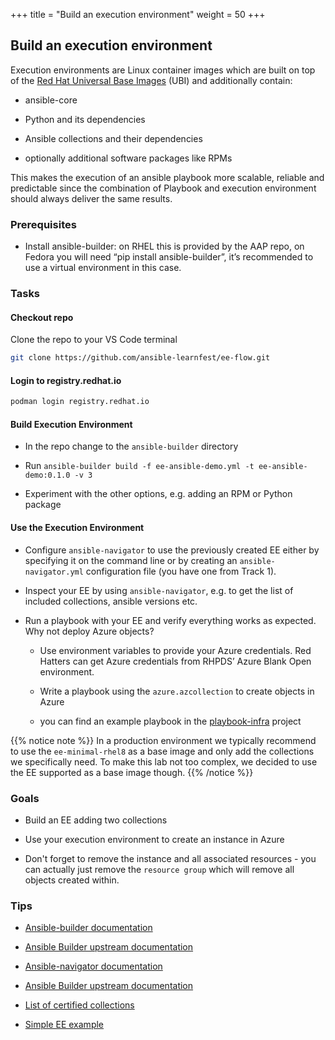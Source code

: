 +++
title = "Build an execution environment"
weight = 50
+++

## Build an execution environment

Execution environments are Linux container images which are built on top of the [Red Hat Universal Base Images](https://www.redhat.com/en/blog/introducing-red-hat-universal-base-image) (UBI) and additionally contain:

* ansible-core

* Python and its dependencies

* Ansible collections and their dependencies

* optionally additional software packages like RPMs

This makes the execution of an ansible playbook more scalable, reliable and predictable since the combination of Playbook and execution environment should always deliver the same results.

### Prerequisites

* Install ansible-builder: on RHEL this is provided by the AAP repo, on Fedora you will need “pip install ansible-builder”, it’s recommended to use a virtual environment in this case.

### Tasks

#### Checkout repo

Clone the repo to your VS Code terminal

```bash
git clone https://github.com/ansible-learnfest/ee-flow.git
```

#### Login to registry.redhat.io

```bash
podman login registry.redhat.io
```

#### Build Execution Environment

* In the repo change to the `ansible-builder` directory

* Run `ansible-builder build -f ee-ansible-demo.yml -t ee-ansible-demo:0.1.0 -v 3`

* Experiment with the other options, e.g. adding an RPM or Python package

#### Use the Execution Environment

* Configure `ansible-navigator` to use the previously created EE either by specifying it on the command line or by creating an `ansible-navigator.yml` configuration file (you have one from Track 1).

* Inspect your EE by using `ansible-navigator`, e.g. to get the list of included collections, ansible versions etc.

* Run a playbook with your EE and verify everything works as expected. Why not deploy Azure objects?

  * Use environment variables to provide your Azure credentials. Red Hatters can get Azure credentials from RHPDS’ Azure Blank Open environment.

  * Write a playbook using the `azure.azcollection` to create objects in Azure

  * you can find an example playbook in the [playbook-infra](https://github.com/ansible-learnfest/playbooks-infra) project

{{% notice note %}}
In a production environment we typically recommend to use the `ee-minimal-rhel8` as a base image and only add the collections we specifically need. To make this lab not too complex, we decided to use the EE supported as a base image though.
{{% /notice %}}

### Goals

* Build an EE adding two collections

* Use your execution environment to create an instance in Azure

* Don't forget to remove the instance and all associated resources - you can actually just remove the `resource group` which will remove all objects created within.

### Tips

* [Ansible-builder documentation](https://access.redhat.com/documentation/en-us/red_hat_ansible_automation_platform/2.1/html/ansible_builder_guide)

* [Ansible Builder upstream documentation](https://ansible-builder.readthedocs.io/en/stable/index.html)

* [Ansible-navigator documentation](https://access.redhat.com/documentation/en-us/red_hat_ansible_automation_platform/2.3/html-single/ansible_navigator_creator_guide/index)

* [Ansible Builder upstream documentation](https://ansible-navigator.readthedocs.io/en/latest/)

* [List of certified collections](https://access.redhat.com/articles/3642632)

* [Simple EE example](https://gitlab.com/cjung/ansible-ee-intro)
